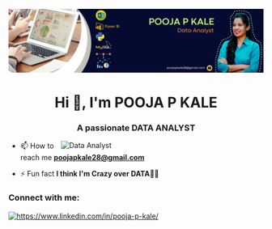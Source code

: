 ![logo](https://github.com/PoojaPKale/PoojaPKale/blob/main/Data%20Analyst%20Linkedin%20Background%20(1).png)
<h1 align="center">Hi 👋, I'm POOJA P KALE</h1>
<h3 align="center">A passionate DATA ANALYST </h3>

<img align="right" alt="Data Analyst" width="400" src="https://encrypted-tbn0.gstatic.com/images?q=tbn:ANd9GcTGy_IJ2j8Hi68vhKm-Q5jmN1Ma2hOEs00u07Z4kcA4we6LhjhapHdeyF5MfrnwiGkfiSg&usqp=CAU">

- 📫 How to reach me **poojapkale28@gmail.com**

- ⚡ Fun fact **I think I'm Crazy over DATA👨‍💻**

<h3 align="left">Connect with me:</h3>
<p align="left">
<a href="https://linkedin.com/in/https://www.linkedin.com/in/pooja-p-kale/" target="blank"><img align="center" src="https://raw.githubusercontent.com/rahuldkjain/github-profile-readme-generator/master/src/images/icons/Social/linked-in-alt.svg" alt="https://www.linkedin.com/in/pooja-p-kale/" height="30" width="40" /></a>
</p>
